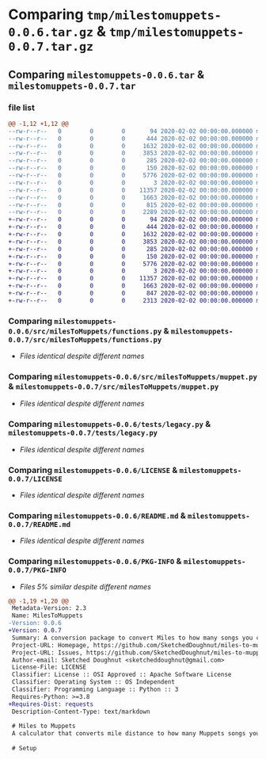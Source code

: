 # Comparing `tmp/milestomuppets-0.0.6.tar.gz` & `tmp/milestomuppets-0.0.7.tar.gz`

## Comparing `milestomuppets-0.0.6.tar` & `milestomuppets-0.0.7.tar`

### file list

```diff
@@ -1,12 +1,12 @@
--rw-r--r--   0        0        0       94 2020-02-02 00:00:00.000000 milestomuppets-0.0.6/src/milesToMuppets/__init__.py
--rw-r--r--   0        0        0      444 2020-02-02 00:00:00.000000 milestomuppets-0.0.6/src/milesToMuppets/data.py
--rw-r--r--   0        0        0     1632 2020-02-02 00:00:00.000000 milestomuppets-0.0.6/src/milesToMuppets/functions.py
--rw-r--r--   0        0        0     3853 2020-02-02 00:00:00.000000 milestomuppets-0.0.6/src/milesToMuppets/muppet.py
--rw-r--r--   0        0        0      285 2020-02-02 00:00:00.000000 milestomuppets-0.0.6/src/milesToMuppets/txt/links.txt
--rw-r--r--   0        0        0      150 2020-02-02 00:00:00.000000 milestomuppets-0.0.6/src/milesToMuppets/txt/notes.txt
--rw-r--r--   0        0        0     5776 2020-02-02 00:00:00.000000 milestomuppets-0.0.6/tests/legacy.py
--rw-r--r--   0        0        0        3 2020-02-02 00:00:00.000000 milestomuppets-0.0.6/tests/tmp
--rw-r--r--   0        0        0    11357 2020-02-02 00:00:00.000000 milestomuppets-0.0.6/LICENSE
--rw-r--r--   0        0        0     1663 2020-02-02 00:00:00.000000 milestomuppets-0.0.6/README.md
--rw-r--r--   0        0        0      815 2020-02-02 00:00:00.000000 milestomuppets-0.0.6/pyproject.toml
--rw-r--r--   0        0        0     2289 2020-02-02 00:00:00.000000 milestomuppets-0.0.6/PKG-INFO
+-rw-r--r--   0        0        0       94 2020-02-02 00:00:00.000000 milestomuppets-0.0.7/src/milesToMuppets/__init__.py
+-rw-r--r--   0        0        0      444 2020-02-02 00:00:00.000000 milestomuppets-0.0.7/src/milesToMuppets/data.py
+-rw-r--r--   0        0        0     1632 2020-02-02 00:00:00.000000 milestomuppets-0.0.7/src/milesToMuppets/functions.py
+-rw-r--r--   0        0        0     3853 2020-02-02 00:00:00.000000 milestomuppets-0.0.7/src/milesToMuppets/muppet.py
+-rw-r--r--   0        0        0      285 2020-02-02 00:00:00.000000 milestomuppets-0.0.7/src/milesToMuppets/txt/links.txt
+-rw-r--r--   0        0        0      150 2020-02-02 00:00:00.000000 milestomuppets-0.0.7/src/milesToMuppets/txt/notes.txt
+-rw-r--r--   0        0        0     5776 2020-02-02 00:00:00.000000 milestomuppets-0.0.7/tests/legacy.py
+-rw-r--r--   0        0        0        3 2020-02-02 00:00:00.000000 milestomuppets-0.0.7/tests/tmp
+-rw-r--r--   0        0        0    11357 2020-02-02 00:00:00.000000 milestomuppets-0.0.7/LICENSE
+-rw-r--r--   0        0        0     1663 2020-02-02 00:00:00.000000 milestomuppets-0.0.7/README.md
+-rw-r--r--   0        0        0      847 2020-02-02 00:00:00.000000 milestomuppets-0.0.7/pyproject.toml
+-rw-r--r--   0        0        0     2313 2020-02-02 00:00:00.000000 milestomuppets-0.0.7/PKG-INFO
```

### Comparing `milestomuppets-0.0.6/src/milesToMuppets/functions.py` & `milestomuppets-0.0.7/src/milesToMuppets/functions.py`

 * *Files identical despite different names*

### Comparing `milestomuppets-0.0.6/src/milesToMuppets/muppet.py` & `milestomuppets-0.0.7/src/milesToMuppets/muppet.py`

 * *Files identical despite different names*

### Comparing `milestomuppets-0.0.6/tests/legacy.py` & `milestomuppets-0.0.7/tests/legacy.py`

 * *Files identical despite different names*

### Comparing `milestomuppets-0.0.6/LICENSE` & `milestomuppets-0.0.7/LICENSE`

 * *Files identical despite different names*

### Comparing `milestomuppets-0.0.6/README.md` & `milestomuppets-0.0.7/README.md`

 * *Files identical despite different names*

### Comparing `milestomuppets-0.0.6/PKG-INFO` & `milestomuppets-0.0.7/PKG-INFO`

 * *Files 5% similar despite different names*

```diff
@@ -1,19 +1,20 @@
 Metadata-Version: 2.3
 Name: MilesToMuppets
-Version: 0.0.6
+Version: 0.0.7
 Summary: A conversion package to convert Miles to how many songs you can listen to from the Muppets Album
 Project-URL: Homepage, https://github.com/SketchedDoughnut/miles-to-muppets
 Project-URL: Issues, https://github.com/SketchedDoughnut/miles-to-muppets/issues
 Author-email: Sketched Doughnut <sketcheddoughnut@gmail.com>
 License-File: LICENSE
 Classifier: License :: OSI Approved :: Apache Software License
 Classifier: Operating System :: OS Independent
 Classifier: Programming Language :: Python :: 3
 Requires-Python: >=3.8
+Requires-Dist: requests
 Description-Content-Type: text/markdown
 
 # Miles to Muppets
 A calculator that converts mile distance to how many Muppets songs you can listen to.
 
 # Setup
```

